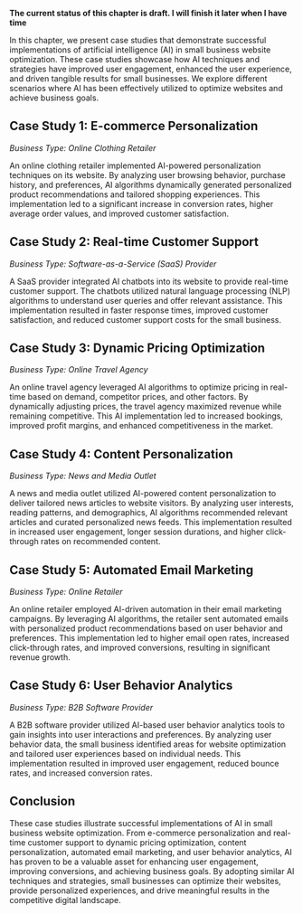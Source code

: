 **The current status of this chapter is draft. I will finish it later when I have time**

In this chapter, we present case studies that demonstrate successful implementations of artificial intelligence (AI) in small business website optimization. These case studies showcase how AI techniques and strategies have improved user engagement, enhanced the user experience, and driven tangible results for small businesses. We explore different scenarios where AI has been effectively utilized to optimize websites and achieve business goals.

Case Study 1: E-commerce Personalization
----------------------------------------

*Business Type: Online Clothing Retailer*

An online clothing retailer implemented AI-powered personalization techniques on its website. By analyzing user browsing behavior, purchase history, and preferences, AI algorithms dynamically generated personalized product recommendations and tailored shopping experiences. This implementation led to a significant increase in conversion rates, higher average order values, and improved customer satisfaction.

Case Study 2: Real-time Customer Support
----------------------------------------

*Business Type: Software-as-a-Service (SaaS) Provider*

A SaaS provider integrated AI chatbots into its website to provide real-time customer support. The chatbots utilized natural language processing (NLP) algorithms to understand user queries and offer relevant assistance. This implementation resulted in faster response times, improved customer satisfaction, and reduced customer support costs for the small business.

Case Study 3: Dynamic Pricing Optimization
------------------------------------------

*Business Type: Online Travel Agency*

An online travel agency leveraged AI algorithms to optimize pricing in real-time based on demand, competitor prices, and other factors. By dynamically adjusting prices, the travel agency maximized revenue while remaining competitive. This AI implementation led to increased bookings, improved profit margins, and enhanced competitiveness in the market.

Case Study 4: Content Personalization
-------------------------------------

*Business Type: News and Media Outlet*

A news and media outlet utilized AI-powered content personalization to deliver tailored news articles to website visitors. By analyzing user interests, reading patterns, and demographics, AI algorithms recommended relevant articles and curated personalized news feeds. This implementation resulted in increased user engagement, longer session durations, and higher click-through rates on recommended content.

Case Study 5: Automated Email Marketing
---------------------------------------

*Business Type: Online Retailer*

An online retailer employed AI-driven automation in their email marketing campaigns. By leveraging AI algorithms, the retailer sent automated emails with personalized product recommendations based on user behavior and preferences. This implementation led to higher email open rates, increased click-through rates, and improved conversions, resulting in significant revenue growth.

Case Study 6: User Behavior Analytics
-------------------------------------

*Business Type: B2B Software Provider*

A B2B software provider utilized AI-based user behavior analytics tools to gain insights into user interactions and preferences. By analyzing user behavior data, the small business identified areas for website optimization and tailored user experiences based on individual needs. This implementation resulted in improved user engagement, reduced bounce rates, and increased conversion rates.

Conclusion
----------

These case studies illustrate successful implementations of AI in small business website optimization. From e-commerce personalization and real-time customer support to dynamic pricing optimization, content personalization, automated email marketing, and user behavior analytics, AI has proven to be a valuable asset for enhancing user engagement, improving conversions, and achieving business goals. By adopting similar AI techniques and strategies, small businesses can optimize their websites, provide personalized experiences, and drive meaningful results in the competitive digital landscape.
